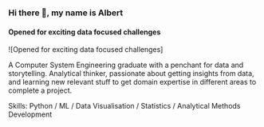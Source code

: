 ### Hi there 👋,  my name is Albert
#### Opened for exciting data focused challenges
![Opened for exciting data focused challenges]

A Computer System Engineering graduate with a penchant for data and storytelling. Analytical thinker, passionate about getting insights from data, and learning new relevant stuff to get domain expertise in different areas to complete a project.

Skills: Python / ML / Data Visualisation / Statistics / Analytical Methods Development






